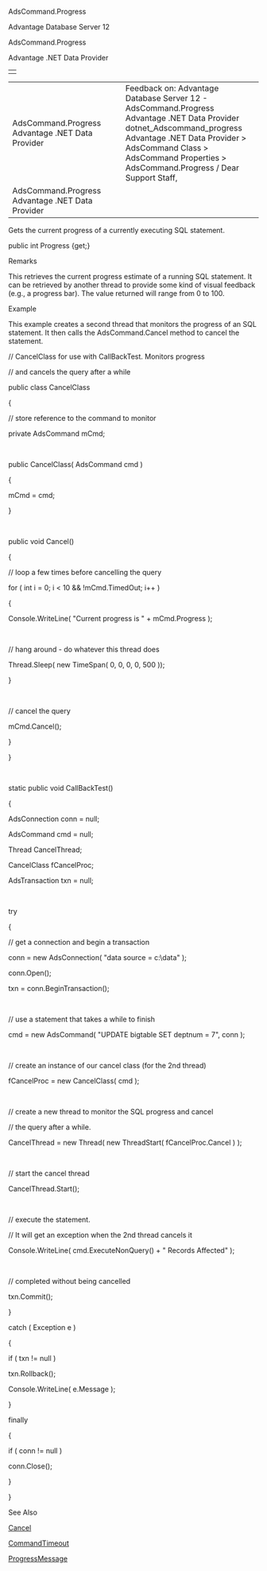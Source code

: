 AdsCommand.Progress




Advantage Database Server 12  

AdsCommand.Progress

Advantage .NET Data Provider

|  |
| --- |
|  |

|  |  |  |  |  |
| --- | --- | --- | --- | --- |
| AdsCommand.Progress  Advantage .NET Data Provider |  |  | Feedback on: Advantage Database Server 12 - AdsCommand.Progress Advantage .NET Data Provider dotnet\_Adscommand\_progress Advantage .NET Data Provider > AdsCommand Class > AdsCommand Properties > AdsCommand.Progress / Dear Support Staff, |  |
| AdsCommand.Progress  Advantage .NET Data Provider |  |  |  |  |

Gets the current progress of a currently executing SQL statement.

public int Progress {get;}

Remarks

This retrieves the current progress estimate of a running SQL statement. It can be retrieved by another thread to provide some kind of visual feedback (e.g., a progress bar). The value returned will range from 0 to 100.

Example

This example creates a second thread that monitors the progress of an SQL statement. It then calls the AdsCommand.Cancel method to cancel the statement.

// CancelClass for use with CallBackTest. Monitors progress

// and cancels the query after a while

public class CancelClass

{

// store reference to the command to monitor

private AdsCommand mCmd;

 

public CancelClass( AdsCommand cmd )

{

mCmd = cmd;

}

 

public void Cancel()

{

// loop a few times before cancelling the query

for ( int i = 0; i < 10 && !mCmd.TimedOut; i++ )

{

Console.WriteLine( "Current progress is " + mCmd.Progress );

 

// hang around - do whatever this thread does

Thread.Sleep( new TimeSpan( 0, 0, 0, 0, 500 ));

}

 

// cancel the query

mCmd.Cancel();

}

}

 

static public void CallBackTest()

{

AdsConnection conn = null;

AdsCommand cmd = null;

Thread CancelThread;

CancelClass fCancelProc;

AdsTransaction txn = null;

 

try

{

// get a connection and begin a transaction

conn = new AdsConnection( "data source = c:\\data" );

conn.Open();

txn = conn.BeginTransaction();

 

// use a statement that takes a while to finish

cmd = new AdsCommand( "UPDATE bigtable SET deptnum = 7", conn );

 

// create an instance of our cancel class (for the 2nd thread)

fCancelProc = new CancelClass( cmd );

 

// create a new thread to monitor the SQL progress and cancel

// the query after a while.

CancelThread = new Thread( new ThreadStart( fCancelProc.Cancel ) );

 

// start the cancel thread

CancelThread.Start();

 

// execute the statement.

// It will get an exception when the 2nd thread cancels it

Console.WriteLine( cmd.ExecuteNonQuery() + " Records Affected" );

 

// completed without being cancelled

txn.Commit();

}

catch ( Exception e )

{

if ( txn != null )

txn.Rollback();

Console.WriteLine( e.Message );

}

finally

{

if ( conn != null )

conn.Close();

}

}

See Also

[Cancel](dotnet_adscommand_cancel.htm)

[CommandTimeout](dotnet_adscommand_commandtimeout.htm)

[ProgressMessage](dotnet_adscommand_progressmessage.htm)